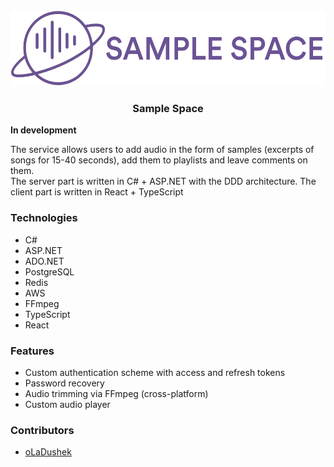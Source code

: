 <br />
<div>
  <div align="center">
      <a href="https://github.com/oLaDushek3/SampleSpace">
        <img src="SampleSpaceWebApp/public/Logo.png" alt="Logo" height="120">
      </a>
  </div>

<h3 align="center">Sample Space</h3>

**In development**

The service allows users to add audio in the form of samples (excerpts of songs for 15-40 seconds), add them to playlists and leave comments on them.
<br>
The server part is written in C# + ASP.NET with the DDD architecture. The client part is written in React + TypeScript

### Technologies
- C#
- ASP.NET
- ADO.NET
- PostgreSQL
- Redis
- AWS
- FFmpeg
- TypeScript
- React

### Features
- Custom authentication scheme with access and refresh tokens
- Password recovery
- Audio trimming via FFmpeg (cross-platform)
- Custom audio player

### Contributors
- [oLaDushek](https://github.com/oLaDushek3)

</div>
